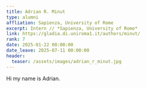 ```yaml
---
title: Adrian R. Minut
type: alumni
affliation: Sapienza, University of Rome
excerpt: Intern // *Sapienza, University of Rome*
link: https://gladia.di.uniroma1.it/authors/minut/
rank: 7
date: 2025-01-22 00:00:00
date_leave: 2025-07-11 00:00:00
header:
  teaser: /assets/images/adrian_r_minut.jpg
---
```


Hi my name is Adrian.
